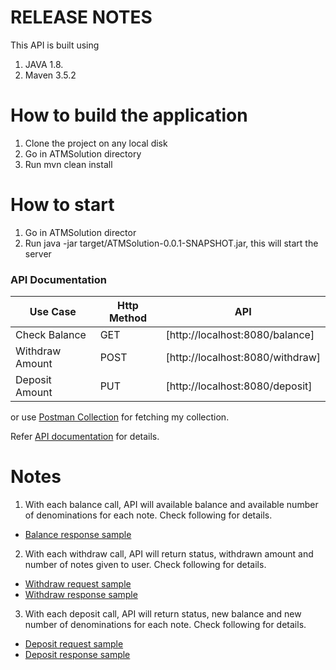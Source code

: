 # RELEASE NOTES
This API is built using
1. JAVA 1.8.
2. Maven 3.5.2

# How to build the application
1. Clone the project on any local disk
2. Go in ATMSolution directory
3. Run mvn clean install

# How to start 
1. Go in ATMSolution director
2. Run java -jar target/ATMSolution-0.0.1-SNAPSHOT.jar, this will start the server

### API Documentation

Use Case | Http Method | API |
| ------ | ------ | ------ | 
| Check Balance | GET | [http://localhost:8080/balance] |
| Withdraw Amount | POST | [http://localhost:8080/withdraw] |
| Deposit Amount | PUT | [http://localhost:8080/deposit]|

or use [Postman Collection](https://www.getpostman.com/collections/8a62dbc9a9fb995760ca) for fetching my collection.

Refer [API documentation](https://github.com/iusverma/ATMSolution/blob/master/api_documentation.md) for details.

# Notes
1. With each balance call, API will available balance and available number of denominations for each note. Check following for details.
* [Balance response sample](https://github.com/iusverma/ATMSolution/blob/master/samples/get-balance-response.json)
2. With each withdraw call, API will return status, withdrawn amount and number of notes given to user. Check following for details.
* [Withdraw request sample](https://github.com/iusverma/ATMSolution/blob/master/samples/post-withdraw-request.json)
* [Withdraw response sample](https://github.com/iusverma/ATMSolution/blob/master/samples/post-withdraw-response.json)
3. With each deposit call, API will return status, new balance and new number of denominations for each note. Check following for details.
* [Deposit request sample](https://github.com/iusverma/ATMSolution/blob/master/samples/put-deposit-request.json)
* [Deposit response sample](https://github.com/iusverma/ATMSolution/blob/master/samples/put-deposit-response.json)
